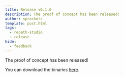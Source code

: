 ```yaml
---
title: Release v0.1.0
description: The proof of concept has been released! 
author: sprocketc
template: post.html
tags:
  - repath-studio
  - release
hide:
  - feedback
---
```


The proof of concept has been released! 

You can download the binaries [here](../../../get-studio/download/).